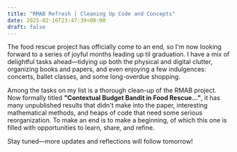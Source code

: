 ```yaml
---
title: "RMAB Refresh | Cleaning Up Code and Concepts"
date: 2025-02-16T23:47:39+08:00
draft: false
---
```


The food rescue project has officially come to an end, so I'm now looking forward to a series of joyful months leading up til graduation. I have a mix of delightful tasks ahead—tidying up both the physical and digital clutter, organizing books and papers, and even enjoying a few indulgences: concerts, ballet classes, and some long-overdue shopping.

Among the tasks on my list is a thorough clean-up of the RMAB project. Now formally titled **"Contextual Budget Bandit in Food Rescue..."**, it has many unpublished results that didn't make into the paper, interesting mathematical methods, and heaps of code that need some serious reorganization. To make an end is to make a beginning, of which this one is filled with opportunities to learn, share, and refine.

Stay tuned—more updates and reflections will follow tomorrow!
